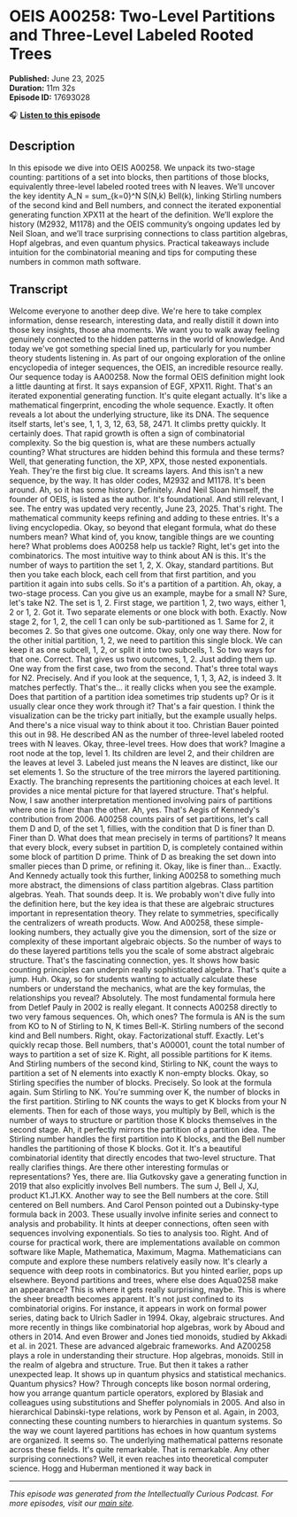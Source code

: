 # OEIS A00258: Two-Level Partitions and Three-Level Labeled Rooted Trees

**Published:** June 23, 2025  
**Duration:** 11m 32s  
**Episode ID:** 17693028

🎧 **[Listen to this episode](https://intellectuallycurious.buzzsprout.com/2529712/episodes/17693028-oeis-a00258-two-level-partitions-and-three-level-labeled-rooted-trees)**

## Description

In this episode we dive into OEIS A00258. We unpack its two-stage counting: partitions of a set into blocks, then partitions of those blocks, equivalently three-level labeled rooted trees with N leaves. We’ll uncover the key identity A_N = sum_{k=0}^N S(N,k) Bell(k), linking Stirling numbers of the second kind and Bell numbers, and connect the iterated exponential generating function XPX11 at the heart of the definition. We’ll explore the history (M2932, M1178) and the OEIS community’s ongoing updates led by Neil Sloan, and we’ll trace surprising connections to class partition algebras, Hopf algebras, and even quantum physics. Practical takeaways include intuition for the combinatorial meaning and tips for computing these numbers in common math software.

## Transcript

Welcome everyone to another deep dive. We're here to take complex information, dense research, interesting data, and really distill it down into those key insights, those aha moments. We want you to walk away feeling genuinely connected to the hidden patterns in the world of knowledge. And today we've got something special lined up, particularly for you number theory students listening in. As part of our ongoing exploration of the online encyclopedia of integer sequences, the OEIS, an incredible resource really. Our sequence today is AA00258. Now the formal OEIS definition might look a little daunting at first. It says expansion of EGF, XPX11. Right. That's an iterated exponential generating function. It's quite elegant actually. It's like a mathematical fingerprint, encoding the whole sequence. Exactly. It often reveals a lot about the underlying structure, like its DNA. The sequence itself starts, let's see, 1, 1, 3, 12, 63, 58, 2471. It climbs pretty quickly. It certainly does. That rapid growth is often a sign of combinatorial complexity. So the big question is, what are these numbers actually counting? What structures are hidden behind this formula and these terms? Well, that generating function, the XP, XPX, those nested exponentials. Yeah. They're the first big clue. It screams layers. And this isn't a new sequence, by the way. It has older codes, M2932 and M1178. It's been around. Ah, so it has some history. Definitely. And Neil Sloan himself, the founder of OEIS, is listed as the author. It's foundational. And still relevant, I see. The entry was updated very recently, June 23, 2025. That's right. The mathematical community keeps refining and adding to these entries. It's a living encyclopedia. Okay, so beyond that elegant formula, what do these numbers mean? What kind of, you know, tangible things are we counting here? What problems does A00258 help us tackle? Right, let's get into the combinatorics. The most intuitive way to think about AN is this. It's the number of ways to partition the set 1, 2, X. Okay, standard partitions. But then you take each block, each cell from that first partition, and you partition it again into subs cells. So it's a partition of a partition. Ah, okay, a two-stage process. Can you give us an example, maybe for a small N? Sure, let's take N2. The set is 1, 2. First stage, we partition 1, 2, two ways, either 1, 2 or 1, 2. Got it. Two separate elements or one block with both. Exactly. Now stage 2, for 1, 2, the cell 1 can only be sub-partitioned as 1. Same for 2, it becomes 2. So that gives one outcome. Okay, only one way there. Now for the other initial partition, 1, 2, we need to partition this single block. We can keep it as one subcell, 1, 2, or split it into two subcells, 1. So two ways for that one. Correct. That gives us two outcomes, 1, 2. Just adding them up. One way from the first case, two from the second. That's three total ways for N2. Precisely. And if you look at the sequence, 1, 1, 3, A2, is indeed 3. It matches perfectly. That's the... it really clicks when you see the example. Does that partition of a partition idea sometimes trip students up? Or is it usually clear once they work through it? That's a fair question. I think the visualization can be the tricky part initially, but the example usually helps. And there's a nice visual way to think about it too. Christian Bauer pointed this out in 98. He described AN as the number of three-level labeled rooted trees with N leaves. Okay, three-level trees. How does that work? Imagine a root node at the top, level 1. Its children are level 2, and their children are the leaves at level 3. Labeled just means the N leaves are distinct, like our set elements 1. So the structure of the tree mirrors the layered partitioning. Exactly. The branching represents the partitioning choices at each level. It provides a nice mental picture for that layered structure. That's helpful. Now, I saw another interpretation mentioned involving pairs of partitions where one is finer than the other. Ah, yes. That's Aegis of Kennedy's contribution from 2006. A00258 counts pairs of set partitions, let's call them D and D, of the set 1, fillies, with the condition that D is finer than D. Finer than D. What does that mean precisely in terms of partitions? It means that every block, every subset in partition D, is completely contained within some block of partition D prime. Think of D as breaking the set down into smaller pieces than D prime, or refining it. Okay, like is finer than... Exactly. And Kennedy actually took this further, linking A00258 to something much more abstract, the dimensions of class partition algebras. Class partition algebras. Yeah. That sounds deep. It is. We probably won't dive fully into the definition here, but the key idea is that these are algebraic structures important in representation theory. They relate to symmetries, specifically the centralizers of wreath products. Wow. And A00258, these simple-looking numbers, they actually give you the dimension, sort of the size or complexity of these important algebraic objects. So the number of ways to do these layered partitions tells you the scale of some abstract algebraic structure. That's the fascinating connection, yes. It shows how basic counting principles can underpin really sophisticated algebra. That's quite a jump. Huh. Okay, so for students wanting to actually calculate these numbers or understand the mechanics, what are the key formulas, the relationships you reveal? Absolutely. The most fundamental formula here from Detlef Pauly in 2002 is really elegant. It connects A00258 directly to two very famous sequences. Oh, which ones? The formula is AN is the sum from KO to N of Stirling to N, K times Bell-K. Stirling numbers of the second kind and Bell numbers. Right, okay. Factorizational stuff. Exactly. Let's quickly recap those. Bell numbers, that's A00001, count the total number of ways to partition a set of size K. Right, all possible partitions for K items. And Stirling numbers of the second kind, Stirling to NK, count the ways to partition a set of N elements into exactly K non-empty blocks. Okay, so Stirling specifies the number of blocks. Precisely. So look at the formula again. Sum Stirling to NK. You're summing over K, the number of blocks in the first partition. Stirling to NK counts the ways to get K blocks from your N elements. Then for each of those ways, you multiply by Bell, which is the number of ways to structure or partition those K blocks themselves in the second stage. Ah, it perfectly mirrors the partition of a partition idea. The Stirling number handles the first partition into K blocks, and the Bell number handles the partitioning of those K blocks. Got it. It's a beautiful combinatorial identity that directly encodes that two-level structure. That really clarifies things. Are there other interesting formulas or representations? Yes, there are. Ilia Gutkovsky gave a generating function in 2019 that also explicitly involves Bell numbers. The sum J, Bell J, XJ, product K1.J1.KX. Another way to see the Bell numbers at the core. Still centered on Bell numbers. And Carol Penson pointed out a Dubinsky-type formula back in 2003. These usually involve infinite series and connect to analysis and probability. It hints at deeper connections, often seen with sequences involving exponentials. So ties to analysis too. Right. And of course for practical work, there are implementations available on common software like Maple, Mathematica, Maximum, Magma. Mathematicians can compute and explore these numbers relatively easily now. It's clearly a sequence with deep roots in combinatorics. But you hinted earlier, pops up elsewhere. Beyond partitions and trees, where else does Aqua0258 make an appearance? This is where it gets really surprising, maybe. This is where the sheer breadth becomes apparent. It's not just confined to its combinatorial origins. For instance, it appears in work on formal power series, dating back to Ulrich Sadler in 1994. Okay, algebraic structures. And more recently in things like combinatorial hop algebras, work by Aboud and others in 2014. And even Brower and Jones tied monoids, studied by Akkadi et al. in 2021. These are advanced algebraic frameworks. And AZ00258 plays a role in understanding their structure. Hop algebras, monoids. Still in the realm of algebra and structure. True. But then it takes a rather unexpected leap. It shows up in quantum physics and statistical mechanics. Quantum physics? How? Through concepts like boson normal ordering, how you arrange quantum particle operators, explored by Blasiak and colleagues using substitutions and Sheffer polynomials in 2005. And also in hierarchical Dabinski-type relations, work by Penson et al. Again, in 2003, connecting these counting numbers to hierarchies in quantum systems. So the way we count layered partitions has echoes in how quantum systems are organized. It seems so. The underlying mathematical patterns resonate across these fields. It's quite remarkable. That is remarkable. Any other surprising connections? Well, it even reaches into theoretical computer science. Hogg and Huberman mentioned it way back in 

---
*This episode was generated from the Intellectually Curious Podcast. For more episodes, visit our [main site](https://intellectuallycurious.buzzsprout.com).*
